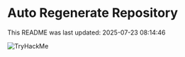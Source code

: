 # Auto Regenerate Repository

This README was last updated: 2025-07-23 08:14:46

 ![TryHackMe](https://tryhackme.com/badge/533634)